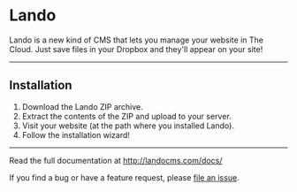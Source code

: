 Lando
=====

Lando is a new kind of CMS that lets you manage your website in The Cloud. Just save files in your Dropbox and they'll appear on your site!


---


Installation
------------

1. Download the Lando ZIP archive.
2. Extract the contents of the ZIP and upload to your server.
3. Visit your website (at the path where you installed Lando).
4. Follow the installation wizard!


---


Read the full documentation at <http://landocms.com/docs/>

If you find a bug or have a feature request, please [file an issue][1].

[1]: https://github.com/samrayner/Lando/issues